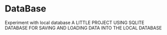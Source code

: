 # DataBase
 Experiment with local database
 A LITTLE PROJECT USING SQLITE DATABASE FOR SAVING AND LOADING DATA INTO THE LOCAL DATABASE 
